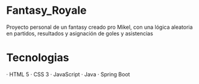 # Fantasy_Royale
Proyecto personal de un fantasy creado pro Mikel, con una lógica aleatoria en partidos, resultados y asignación de goles y asistencias

# Tecnologias

· HTML 5
· CSS 3
· JavaScript
· Java
· Spring Boot
